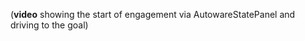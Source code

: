 (**video** showing the start of engagement via AutowareStatePanel and driving to the goal)
<!-- TODO everything -->
